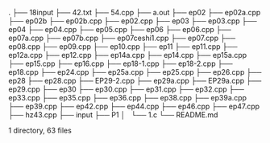.
├── 18input
├── 42.txt
├── 54.cpp
├── a.out
├── ep02
├── ep02a.cpp
├── ep02b
├── ep02b.cpp
├── ep02.cpp
├── ep03
├── ep03.cpp
├── ep04
├── ep04.cpp
├── ep05.cpp
├── ep06
├── ep06.cpp
├── ep07a.cpp
├── ep07b.cpp
├── ep07ceshi1.cpp
├── ep07.cpp
├── ep08.cpp
├── ep09.cpp
├── ep10.cpp
├── ep11
├── ep11.cpp
├── ep12a.cpp
├── ep12.cpp
├── ep14a.cpp
├── ep14.cpp
├── ep15a.cpp
├── ep15.cpp
├── ep16.cpp
├── ep18-1.cpp
├── ep18-2.cpp
├── ep18.cpp
├── ep24.cpp
├── ep25a.cpp
├── ep25.cpp
├── ep26.cpp
├── ep28
├── ep28.cpp
├── EP29-2.cpp
├── ep29a.cpp
├── EP29a.cpp
├── ep29.cpp
├── ep30
├── ep30.cpp
├── ep31.cpp
├── ep32.cpp
├── ep33.cpp
├── ep35.cpp
├── ep36.cpp
├── ep38.cpp
├── ep39a.cpp
├── ep39.cpp
├── ep42.cpp
├── ep44.cpp
├── ep46.cpp
├── ep47.cpp
├── hz43.cpp
├── input
├── P1
│   └── 1.c
└── README.md

1 directory, 63 files
